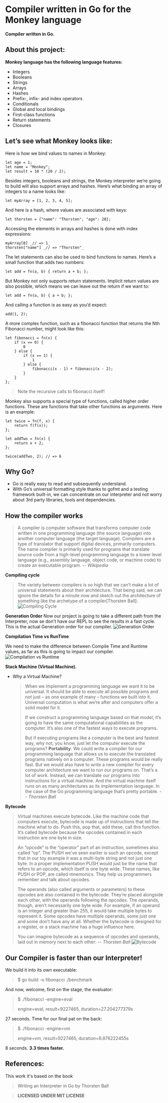 # **Compiler written in Go for the Monkey language**

**Compiler written in Go.**

## About this project:
**Monkey language has the following language features:**
  * Integers
  * Booleans 
  * Strings
  * Arrays 
  * Hashes 
  * Prefix-, infix- and index operators
  * Conditionals 
  * Global and local bindings 
  * First-class functions 
  * Return statements 
  * Closures

## Let’s see what Monkey looks like:

Here is how we bind values to names in Monkey:

```c:
let age = 1;
let name = "Monkey"; 
let result = 10 * (20 / 2);
```
Besides integers, booleans and strings, the Monkey interpreter we’re 
going to build will also support arrays and hashes. Here’s what binding 
an array of integers to a name looks like: 

```c:
let myArray = [1, 2, 3, 4, 5];
```
And here is a hash, where values are associated with keys: 

```c:
let thorsten = {"name": "Thorsten", "age": 28};
```

Accessing the elements in arrays and hashes is done with index expressions:

```c: 
myArray[0] _// => 1_
thorsten["name"] _// => "Thorsten"_
```

The let statements can also be used to bind functions to names. Here’s a 
small function that adds two numbers: 

```c: 
let add = fn(a, b) { return a + b; };
```

But Monkey not only supports return statements. Implicit return values are 
also possible, which means we can leave out the return if we want to:

```c: 
let add = fn(a, b) { a + b; };
```

And calling a function is as easy as you’d expect: 

```c: 
add(1, 2);
```

A more complex function, such as a fibonacci function that returns the 
Nth Fibonacci number, might look like this: 

```c: 
let fibonacci = fn(x) { 
    if (x == 0) { 
        0
    } else { 
        if (x == 1) { 
            1
        } else { 
            fibonacci(x - 1) + fibonacci(x - 2);
        } 
    } 
}; 
```

>Note the recursive calls to fibonacci itself!

Monkey also supports a special type of functions, called higher order 
functions. These are functions that take other functions as arguments. 
Here is an example:

```c:
let twice = fn(f, x) { 
    return f(f(x));
};

let addTwo = fn(x) { 
    return x + 2;
}; 

twice(addTwo, 2); // => 6
```

## Why Go?

* Go is really easy to read and subsequently understand.
* With Go’s universal formatting style thanks to gofmt and a testing
  framework built-in, we can concentrate on our interpreter and not
  worry about 3rd party libraries, tools and dependencies.

## How the compiler works

> A compiler is computer software that transforms computer code written in 
> one programming language (the source language) into another computer 
> language (the target language). Compilers are a type of translator that 
> support digital devices, primarily computers. The name compiler is 
> primarily used for programs that translate source code from a high-level 
> programming language to a lower level language (e.g., assembly language, 
> object code, or machine code) to create an executable program.
> -- <cite>Wikipedia</cite>

**Compiling cycle**
> The variety between compilers is so high that we can’t make a lot of universal 
> statements about their architecture. That being said, we can ignore the
> details for a minute now and sketch out the architecture of something 
> like the archetype of a compiler[Thorsten Ball]:
![Compiling Cycle](Compiler-cycle.PNG)

**Generation Order**
Now our project is going to take a different path from the Interpreter,
now se don't have our REPL to see the results in a fast cycle. This is 
the actual Generation order for our compiler.
![Generation Order](Generation-order.PNG)

**Compilation Time vs RunTime**

We need to make the difference between Compile Time and Runtime values, as far 
as this is going to impact our compiler.
![Compilation vs Runtime](Runtime-CompilerTime.PNG)

**Stack Machine (Virtual Machine).**
- Why a Virtual Machine?
  
  > When we implement a programming language we want it to be universal. 
  > It should be able to execute all possible programs and not just – as 
  > one example of many – functions we built into it. Universal computation
  > is what we’re after and computers offer a solid model for it.
  > 
  > If we construct a programming language based on that model, it’s 
  > going to have the same computational capabilities as the computer.
  > It’s also one of the fastest ways to execute programs.
  > 
  > But if executing programs like a computer is the best and fastest way,
  > why not, you know, just let the computer execute the programs? 
  > **Portability**. We could write a compiler for our programming language 
  > that allows us to execute the translated programs natively on a computer.
  > These programs would be really fast. But we would also have to write 
  > a new compiler for every computer architecture we want to run our 
  > programs on. That’s a lot of work. Instead, we can translate our 
  > programs into instructions for a virtual machine. And the virtual
  > machine itself runs on as many architectures as its implementation 
  > language. In the case of the Go programming language that’s pretty 
  > portable. 
  > -- <cite>Thorsten Ball</cite> 

**Bytecode**
  > Virtual machines execute bytecode. Like the machine code that computers
  > execute, bytecode is made up of instructions that tell the machine what
  > to do. Push this, pop that, add these, call this function. It’s called
  > bytecode because the opcodes contained in each instruction are one byte
  > in size.
  > 
  > An “opcode” is the “operator” part of an instruction, sometimes also 
  > called “op”. The PUSH we’ve seen earlier is such an opcode, except that 
  > in our toy example it was a multi-byte string and not just one byte. In a 
  > proper implementation PUSH would just be the name that refers to an 
  > opcode, which itself is one byte wide. These names, like PUSH or POP,
  > are called mnemonics. They help us programmers remember and talk about 
  > opcodes.
  > 
  > The operands (also called arguments or parameters) to these opcodes are 
  > also contained in the bytecode. They’re placed alongside each other, with
  > the operands following the opcodes. The operands, though, aren’t necessarily
  > one byte wide. For example, if an operand is an integer and greater than 
  > 255, it would take multiple bytes to represent it. Some opcodes have
  > multiple operands, some just one and some don’t have any at all. Whether 
  > the bytecode is designed for a register, or a stack machine has a huge 
  > influence here.
  > 
  > You can imagine bytecode as a sequence of opcodes and operands, laid 
  > out in memory next to each other:
  > -- <cite>Thorsten Ball</cite>
![Bytecode](Bytecode.PNG)

## **Our Compiler is faster than our Interpreter!**
We build it into its own executable: 
> $ go build -o fibonacci ./benchmark

And now, welcome, first on the stage, the evaluator:
> $ ./fibonacci -engine=eval 
> 
> engine=eval, result=9227465, duration=27.204277379s 

27 seconds. Time for our final pat on the back:
> $ ./fibonacci -engine=vm 
> 
> engine=vm, result=9227465, duration=8.876222455s

8 seconds. **3.3 times faster.**

## References:

This work it's based on the book 
>Writing an Interpreter in Go by Thorsten Ball

> **LICENSED UNDER MIT LICENSE**